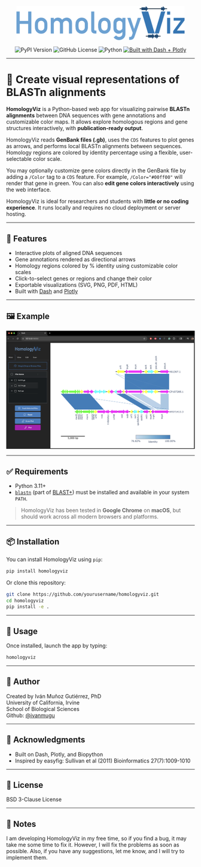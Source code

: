 <p align="center">
   <img src="https://raw.githubusercontent.com/ivanmugu/homologyviz/refs/heads/main/src/homologyviz/assets/logo.png" alt="HomologyViz" width="450">
</p>

<div align="center">

![PyPI Version](https://img.shields.io/pypi/v/homologyviz)
![GitHub License](https://img.shields.io/github/license/ivanmugu/homologyviz)
![Python](https://img.shields.io/badge/python-3.11-blue.svg)
[![Built with Dash + Plotly](https://img.shields.io/badge/Built%20with-Dash%20%2B%20Plotly-1f6feb?logo=plotly&logoColor=white)](https://dash.plotly.com/)

</div>

---

# 🧬 Create visual representations of BLASTn alignments

**HomologyViz** is a Python-based web app for visualizing pairwise **BLASTn alignments** between DNA sequences with gene annotations and customizable color maps. It allows explore homologous regions and gene structures interactively, with **publication-ready output**.

HomologyViz reads **GenBank files (.gb)**, uses the `CDS` features to plot genes as arrows, and performs local BLASTn alignments between sequences. Homology regions are colored by identity percentage using a flexible, user-selectable color scale.

You may optionally customize gene colors directly in the GenBank file by adding a `/Color` tag to a `CDS` feature. For example, `/Color="#00ff00"` will render that gene in green. You can also **edit gene colors interactively** using the web interface.

HomologyViz is ideal for researchers and students with **little or no coding experience**. It runs locally and requires no cloud deployment or server hosting.

---

## 🚀 Features

- Interactive plots of aligned DNA sequences
- Gene annotations rendered as directional arrows
- Homology regions colored by % identity using customizable color scales
- Click-to-select genes or regions and change their color
- Exportable visualizations (SVG, PNG, PDF, HTML)
- Built with [Dash](https://dash.plotly.com/) and [Plotly](https://plotly.com/python/)

---

## 🖼 Example

<p align="center">
   <img src="https://raw.githubusercontent.com/ivanmugu/homologyviz/refs/heads/main/src/homologyviz/images/HomologyViz_app.png" alt="HomologyViz" width="600">
</p>

---

## ✅ Requirements

- Python 3.11+
- [`blastn`](https://www.ncbi.nlm.nih.gov/books/NBK569861/) (part of [BLAST+](https://blast.ncbi.nlm.nih.gov/Blast.cgi?PAGE_TYPE=BlastDocs&DOC_TYPE=Download)) must be installed and available in your system `PATH`.

> HomologyViz has been tested in **Google Chrome** on **macOS**, but should work across all modern browsers and platforms.

---

## 📦 Installation

You can install HomologyViz using `pip`:

```bash
pip install homologyviz
```

Or clone this repository:

```bash
git clone https://github.com/yourusername/homologyviz.git
cd homologyviz
pip install -e .
```

---

## 🧪 Usage

Once installed, launch the app by typing:

```bash
homologyviz
```

---

## 👤 Author

Created by Iván Muñoz Gutiérrez, PhD<br>
University of California, Irvine<br>
School of Biological Sciences<br>
Github: [@ivanmugu](https://github.com/ivanmugu)

---

## 🙏 Acknowledgments

- Built on Dash, Plotly, and Biopython
- Inspired by easyfig: Sullivan et al (2011) Bioinformatics 27(7):1009-1010

---

## 📄 License

BSD 3-Clause License

---

## 📝 Notes

I am developing HomologyViz in my free time, so if you find a bug, it may take me some time to fix it. However, I will fix the problems as soon as possible. Also, if you have any suggestions, let me know, and I will try to implement them.
